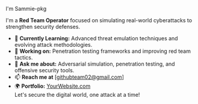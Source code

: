I'm Sammie-pkg 

I'm a **Red Team Operator** focused on simulating real-world cyberattacks to strengthen security defenses.  

- 🌱 **Currently Learning:** Advanced threat emulation techniques and evolving attack methodologies.  
- 🔭 **Working on:** Penetration testing frameworks and improving red team tactics.  
- 💬 **Ask me about:** Adversarial simulation, penetration testing, and offensive security tools.  
- 📫 **Reach me at**  [githubteam02@gmail.com]  
- 🌍 **Portfolio:** [YourWebsite.com](https://YourWebsite.com)  
Let's secure the digital world, one attack at a time!  

